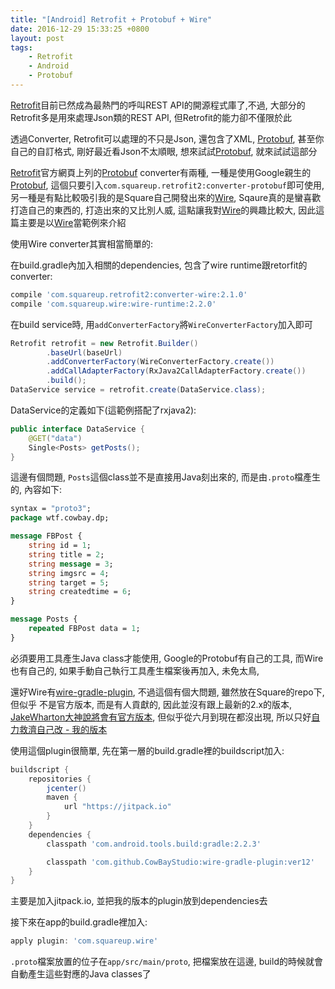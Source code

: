```yaml
---
title: "[Android] Retrofit + Protobuf + Wire"
date: 2016-12-29 15:33:25 +0800
layout: post
tags: 
    - Retrofit
    - Android
    - Protobuf
---
```


[Retrofit](https://square.github.io/retrofit/)目前已然成為最熱門的呼叫REST API的開源程式庫了,不過,
大部分的Retrofit多是用來處理Json類的REST API, 但Retrofit的能力卻不僅限於此

透過Converter, Retrofit可以處理的不只是Json, 還包含了XML, [Protobuf](https://developers.google.com/protocol-buffers/), 甚至你自己的自訂格式, 剛好最近看Json不太順眼,
想來試試[Protobuf](https://developers.google.com/protocol-buffers/), 就來試試這部分

[Retrofit](https://square.github.io/retrofit/)官方網頁上列的[Protobuf](https://developers.google.com/protocol-buffers/) converter有兩種,
一種是使用Google親生的[Protobuf](https://developers.google.com/protocol-buffers/), 這個只要引入```com.squareup.retrofit2:converter-protobuf```即可使用,
另一種是有點比較吸引我的是Square自己開發出來的[Wire](https://github.com/square/wire), Sqaure真的是蠻喜歡打造自己的東西的, 打造出來的又比別人威,
這點讓我對[Wire](https://github.com/square/wire)的興趣比較大, 因此這篇主要是以[Wire](https://github.com/square/wire)當範例來介紹

使用Wire converter其實相當簡單的:

在build.gradle內加入相關的dependencies, 包含了wire runtime跟retorfit的converter:

```groovy
compile 'com.squareup.retrofit2:converter-wire:2.1.0'
compile 'com.squareup.wire:wire-runtime:2.2.0'
```

在build service時, 用`addConverterFactory`將`WireConverterFactory`加入即可

```java
Retrofit retrofit = new Retrofit.Builder()
		.baseUrl(baseUrl)
		.addConverterFactory(WireConverterFactory.create())
		.addCallAdapterFactory(RxJava2CallAdapterFactory.create())
		.build();
DataService service = retrofit.create(DataService.class);
```

DataService的定義如下(這範例搭配了rxjava2):

```java
public interface DataService {
    @GET("data")
    Single<Posts> getPosts();
}
```

這邊有個問題, `Posts`這個class並不是直接用Java刻出來的, 而是由`.proto`檔產生的, 內容如下:

```protobuf
syntax = "proto3";
package wtf.cowbay.dp;

message FBPost {
	string id = 1;
	string title = 2;
	string message = 3;
	string imgsrc = 4;
	string target = 5;
	string createdtime = 6;
}

message Posts {
	repeated FBPost data = 1;
}
```

必須要用工具產生Java class才能使用, Google的Protobuf有自己的工具, 而Wire也有自己的, 如果手動自己執行工具產生檔案後再加入, 未免太鳥,

還好Wire有[wire-gradle-plugin](https://github.com/square/wire-gradle-plugin), 不過這個有個大問題, 雖然放在Square的repo下, 但似乎
不是官方版本, 而是有人貢獻的, 因此並沒有跟上最新的2.x的版本, [JakeWharton大神說將會有官方版本](https://github.com/square/wire-gradle-plugin/issues/11),
但似乎從六月到現在都沒出現, 所以只好[自力救濟自己改 - 我的版本](https://github.com/CowBayStudio/wire-gradle-plugin)

使用這個plugin很簡單, 先在第一層的build.gradle裡的buildscript加入:

```groovy
buildscript {
    repositories {
        jcenter()
        maven {
            url "https://jitpack.io"
        }
    }
    dependencies {
        classpath 'com.android.tools.build:gradle:2.2.3'

        classpath 'com.github.CowBayStudio:wire-gradle-plugin:ver12'
    }
}
```

主要是加入jitpack.io, 並把我的版本的plugin放到dependencies去

接下來在app的build.gradle裡加入:

```groovy
apply plugin: 'com.squareup.wire'
```

`.proto`檔案放置的位子在`app/src/main/proto`, 把檔案放在這邊, build的時候就會自動產生這些對應的Java classes了